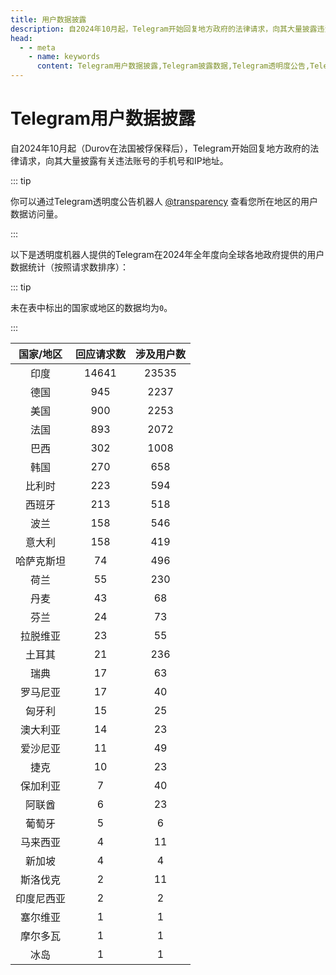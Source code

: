 ```yaml
---
title: 用户数据披露
description: 自2024年10月起，Telegram开始回复地方政府的法律请求，向其大量披露违法账号信息。本页面统计了Telegram近期披露的数据量。访问TGwiki - Telegram知识库，了解更多Telegram使用技巧。
head:
  - - meta
    - name: keywords
      content: Telegram用户数据披露,Telegram披露数据,Telegram透明度公告,Telegram政府请求,TG用户数据披露,TG披露数据,TG透明度公告,TG政府请求,电报用户数据披露,电报披露数据,电报透明度公告,,电报政府请求,TGwiki,Telegram知识库
---
```


# Telegram用户数据披露

自2024年10月起（Durov在法国被俘保释后），Telegram开始回复地方政府的法律请求，向其大量披露有关违法账号的手机号和IP地址。

::: tip

你可以通过Telegram透明度公告机器人 [@transparency](https://t.me/transparency) 查看您所在地区的用户数据访问量。

:::

以下是透明度机器人提供的Telegram在2024年全年度向全球各地政府提供的用户数据统计（按照请求数排序）：

::: tip

未在表中标出的国家或地区的数据均为`0`。

:::

| 国家/地区 | 回应请求数 | 涉及用户数 |
| :------: | :------: | :------: |
|   印度   |  14641	 |  23535  |
|   德国   |   945	  |   2237   |
|   美国   |   900	  |   2253   |
|   法国   |   893	  |   2072   |
|   巴西   |   302	  |   1008   |
|   韩国   |   270	  |   658   |
|  比利时  |   223   |   594   |
|  西班牙  |   213   |   518   |
|   波兰   |   158   |   546   |
|  意大利  |   158   |   419   |
| 哈萨克斯坦 |   74   |   496   |
|   荷兰   |   55	   |   230   |
|   丹麦   |   43	   |   68   |
|   芬兰   |   24	   |   73   |
| 拉脱维亚 |   23   |   55   |
|  土耳其  |   21   |   236   |
|   瑞典   |   17   |   63   |
| 罗马尼亚 |   17   |   40   |
|  匈牙利  |   15   |   25   |
| 澳大利亚 |   14   |   23   |
| 爱沙尼亚 |   11   |   49   |
|   捷克   |   10   |   23   |
| 保加利亚 |   7   |   40   |
|  阿联酋  |   6   |   23   |
|  葡萄牙  |   5   |	   6   |
| 马来西亚 |   4   |   11   |
|  新加坡  |   4   |   4   |
| 斯洛伐克 |   2   |   11   |
| 印度尼西亚 |   2   |   2   |
| 塞尔维亚 |   1	  |   1   |
| 摩尔多瓦 |   1	  |   1   |
|   冰岛   |   1   |   1   |




